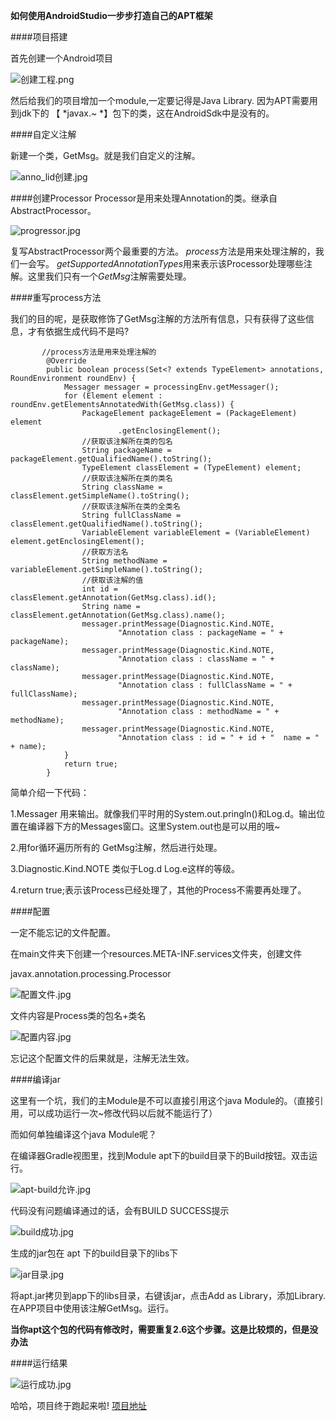 **如何使用AndroidStudio一步步打造自己的APT框架**

####项目搭建

首先创建一个Android项目


![创建工程.png](http://upload-images.jianshu.io/upload_images/1387450-9fae0d49d8fb3704.png?imageMogr2/auto-orient/strip%7CimageView2/2/w/1240)


然后给我们的项目增加一个module,一定要记得是Java Library.
因为APT需要用到jdk下的 【 *javax.~ *】包下的类，这在AndroidSdk中是没有的。


####自定义注解

新建一个类，GetMsg。就是我们自定义的注解。


![anno_lid创建.jpg](http://upload-images.jianshu.io/upload_images/1387450-872e052263469af4.jpg?imageMogr2/auto-orient/strip%7CimageView2/2/w/1240)



####创建Processor
Processor是用来处理Annotation的类。继承自AbstractProcessor。


![progressor.jpg](http://upload-images.jianshu.io/upload_images/1387450-d26a32d66ff0f377.jpg?imageMogr2/auto-orient/strip%7CimageView2/2/w/1240)


复写AbstractProcessor两个最重要的方法。
*process*方法是用来处理注解的，我们一会写。
*getSupportedAnnotationTypes*用来表示该Processor处理哪些注解。这里我们只有一个*GetMsg*注解需要处理。


####重写process方法

我们的目的呢，是获取修饰了GetMsg注解的方法所有信息，只有获得了这些信息，才有依据生成代码不是吗?

		   //process方法是用来处理注解的
			@Override
			public boolean process(Set<? extends TypeElement> annotations, RoundEnvironment roundEnv) {
				Messager messager = processingEnv.getMessager();
				for (Element element : roundEnv.getElementsAnnotatedWith(GetMsg.class)) {
					PackageElement packageElement = (PackageElement) element
							.getEnclosingElement();
					//获取该注解所在类的包名
					String packageName = packageElement.getQualifiedName().toString();
					TypeElement classElement = (TypeElement) element;
					//获取该注解所在类的类名
					String className = classElement.getSimpleName().toString();
					//获取该注解所在类的全类名
					String fullClassName = classElement.getQualifiedName().toString();
					VariableElement variableElement = (VariableElement) element.getEnclosingElement();
					//获取方法名
					String methodName = variableElement.getSimpleName().toString();
					//获取该注解的值
					int id = classElement.getAnnotation(GetMsg.class).id();
					String name = classElement.getAnnotation(GetMsg.class).name();
					messager.printMessage(Diagnostic.Kind.NOTE,
							"Annotation class : packageName = " + packageName);
					messager.printMessage(Diagnostic.Kind.NOTE,
							"Annotation class : className = " + className);
					messager.printMessage(Diagnostic.Kind.NOTE,
							"Annotation class : fullClassName = " + fullClassName);
					messager.printMessage(Diagnostic.Kind.NOTE,
							"Annotation class : methodName = " + methodName);
					messager.printMessage(Diagnostic.Kind.NOTE,
							"Annotation class : id = " + id + "  name = " + name);
				}
				return true;
			}


简单介绍一下代码：

1.Messager 用来输出。就像我们平时用的System.out.pringln()和Log.d。输出位置在编译器下方的Messages窗口。这里System.out也是可以用的哦~

2.用for循环遍历所有的 GetMsg注解，然后进行处理。

3.Diagnostic.Kind.NOTE 类似于Log.d Log.e这样的等级。

4.return true;表示该Process已经处理了，其他的Process不需要再处理了。


####配置

一定不能忘记的文件配置。

在main文件夹下创建一个resources.META-INF.services文件夹，创建文件

javax.annotation.processing.Processor


![配置文件.jpg](http://upload-images.jianshu.io/upload_images/1387450-62f8e23ed3c25c30.jpg?imageMogr2/auto-orient/strip%7CimageView2/2/w/1240)

文件内容是Process类的包名+类名

![配置内容.jpg](http://upload-images.jianshu.io/upload_images/1387450-b7a424b3eaea9678.jpg?imageMogr2/auto-orient/strip%7CimageView2/2/w/1240)

忘记这个配置文件的后果就是，注解无法生效。



####编译jar

这里有一个坑，我们的主Module是不可以直接引用这个java Module的。（直接引用，可以成功运行一次~修改代码以后就不能运行了）

而如何单独编译这个java Module呢？

在编译器Gradle视图里，找到Module apt下的build目录下的Build按钮。双击运行。




![apt-build允许.jpg](http://upload-images.jianshu.io/upload_images/1387450-720ee328d0f67e2b.jpg?imageMogr2/auto-orient/strip%7CimageView2/2/w/1240)

代码没有问题编译通过的话，会有BUILD SUCCESS提示


![build成功.jpg](http://upload-images.jianshu.io/upload_images/1387450-18182f0f3a1a31b6.jpg?imageMogr2/auto-orient/strip%7CimageView2/2/w/1240)

生成的jar包在 apt 下的build目录下的libs下


![jar目录.jpg](http://upload-images.jianshu.io/upload_images/1387450-7e9127548e4f6f8f.jpg?imageMogr2/auto-orient/strip%7CimageView2/2/w/1240)

将apt.jar拷贝到app下的libs目录，右键该jar，点击Add as Library，添加Library.
在APP项目中使用该注解GetMsg。运行。


**当你apt这个包的代码有修改时，需要重复2.6这个步骤。这是比较烦的，但是没办法**
[](https://lizhaoxuan.github.io/2016/07/17/apt-run_demo/#运行结果)

####运行结果



![运行成功.jpg](http://upload-images.jianshu.io/upload_images/1387450-6076729119930729.jpg?imageMogr2/auto-orient/strip%7CimageView2/2/w/1240)


哈哈，项目终于跑起来啦!
[项目地址](https://github.com/gujingjing/gjj_apt_rundemo.git)
